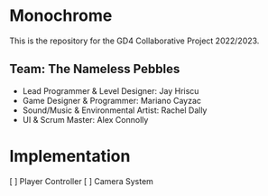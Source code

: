 # Monochrome
This is the repository for the GD4 Collaborative Project 2022/2023.
## Team: The Nameless Pebbles
- Lead Programmer & Level Designer: Jay Hriscu
- Game Designer & Programmer: Mariano Cayzac
- Sound/Music & Environmental Artist: Rachel Dally
- UI & Scrum Master: Alex Connolly

# Implementation
[ ] Player Controller
[ ] Camera System
